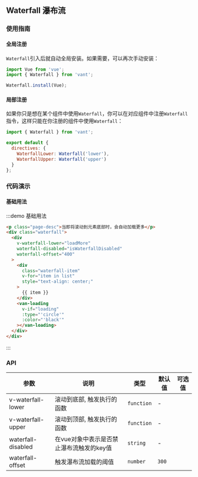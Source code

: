 ## Waterfall 瀑布流

### 使用指南

#### 全局注册

`Waterfall`引入后就自动全局安装。如果需要，可以再次手动安装：

```js
import Vue from 'vue';
import { Waterfall } from 'vant';

Waterfall.install(Vue);
```

#### 局部注册

如果你只是想在某个组件中使用`Waterfall`，你可以在对应组件中注册`Waterfall`指令，这样只能在你注册的组件中使用`Waterfall`：

```js
import { Waterfall } from 'vant';

export default {
  directives: {
    WaterfallLower: Waterfall('lower'),
    WaterfallUpper: Waterfall('upper')
  }
};
```

### 代码演示

<script>
export default {
  data() {
    return {
      list: [1, 2, 3, 4, 5],
      loading: false,
      finished: false
    };
  },
  methods: {
    loadMore() {
      if (this.list.length >= 200) {
        this.finished = true;
        return;
      }

      this.loading = true;
      setTimeout(() => {
        let lastNumber = this.list[this.list.length - 1];
        for (let i = 0; i < 5; i ++) {
          lastNumber += 1;
          this.list.push(lastNumber);
        }
        this.loading = false;
      }, 2000);
    }
  },
  computed: {
    isWaterfallDisabled: function() {
      return this.loading || this.finished;
    }
  }
};
</script>

<style>
@component-namespace demo {
  @b waterfall {
    .waterfall {
      max-height: 360px;
      overflow: scroll;
      border-top: 1px solid #e5e5e5;
    }
    .waterfall-item {
      line-height: 50px;
      border-bottom: 1px solid #e5e5e5;
      background: #fff;
    }
    .page-desc {
      padding: 5px 0;
      line-height: 1.4;
      font-size: 14px;
      text-align: center;
      color: #666;
    }
    .van-loading {
      margin: 10px auto;
    }
  }
}
</style>

#### 基础用法

:::demo 基础用法
```html
<p class="page-desc">当即将滚动到元素底部时，会自动加载更多</p>
<div class="waterfall">
  <div
    v-waterfall-lower="loadMore"
    waterfall-disabled="isWaterfallDisabled"
    waterfall-offset="400"
  >
    <div
      class="waterfall-item"
      v-for="item in list"
      style="text-align: center;"
    >
      {{ item }}
    </div>
    <van-loading
      v-if="loading"
      :type="'circle'"
      :color="'black'"
    ></van-loading>
  </div>
</div>
```
:::

### API

| 参数       | 说明      | 类型       | 默认值       | 可选值       |
|-----------|-----------|-----------|-------------|-------------|
| v-waterfall-lower | 滚动到底部, 触发执行的函数 | `function`  | - |  |
| v-waterfall-upper | 滚动到顶部, 触发执行的函数 | `function`  | - |  |
| waterfall-disabled | 在vue对象中表示是否禁止瀑布流触发的key值 | `string`  | - |  |
| waterfall-offset | 触发瀑布流加载的阈值 | `number`  | `300` |   |


